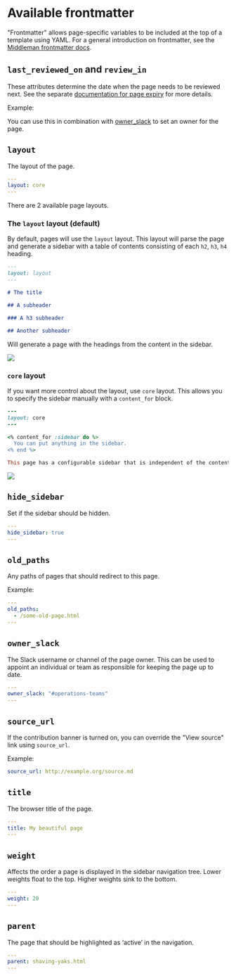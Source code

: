 # Available frontmatter

"Frontmatter" allows page-specific variables to be included at the top of a template using YAML. For a general introduction on frontmatter, see the [Middleman frontmatter docs][mm].

## `last_reviewed_on` and `review_in`

These attributes determine the date when the page needs to be reviewed next.
See the separate [documentation for page expiry][expiry] for more details.

[expiry]: https://alphagov.github.io/tech-docs-manual/#page-expiry-and-review-notices

Example:

You can use this in combination with [owner_slack](#owner-slack) to set an owner for the page.

## `layout`

The layout of the page.

```yaml
---
layout: core
---
```

There are 2 available page layouts.

### The `layout` layout (default)

By default, pages will use the `layout` layout. This layout will parse the page and generate a sidebar with a table of contents consisting of each `h2`, `h3`, `h4` heading.

```md
---
layout: layout
---

# The title

## A subheader

### A h3 subheader

## Another subheader
```

Will generate a page with the headings from the content in the sidebar.

![](layout-layout.png)

### `core` layout

If you want more control about the layout, use `core` layout. This allows you to specify the sidebar manually with a `content_for` block.

```rb
---
layout: core
---

<% content_for :sidebar do %>
  You can put anything in the sidebar.
<% end %>

This page has a configurable sidebar that is independent of the content.
```

![](core-layout.png)

## `hide_sidebar`

Set if the sidebar should be hidden.


```yaml
---
hide_sidebar: true
---
```

## `old_paths`

Any paths of pages that should redirect to this page.

Example:

```yaml
---
old_paths:
  - /some-old-page.html
---
```

## `owner_slack`

The Slack username or channel of the page owner. This can be used to appoint an individual or team as responsible for keeping the page up to date.

```yaml
---
owner_slack: "#operations-teams"
---
```

## `source_url`

If the contribution banner is turned on, you can override the "View source" link
using `source_url`.

Example:

```yaml
source_url: http://example.org/source.md
```

## `title`

The browser title of the page.

```yaml
---
title: My beautiful page
---
```

## `weight`

Affects the order a page is displayed in the sidebar navigation tree. Lower
weights float to the top. Higher weights sink to the bottom.

```yaml
---
weight: 20
---
```

## `parent`

The page that should be highlighted as ‘active’ in the navigation.

```yaml
---
parent: shaving-yaks.html
---
```

[mm]: https://middlemanapp.com/basics/frontmatter
